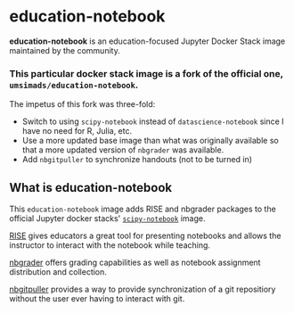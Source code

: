 # education-notebook

**education-notebook** is an education-focused Jupyter Docker Stack image
maintained by the community. 

### This particular docker stack image is a fork of the official one, `umsimads/education-notebook`.

The impetus of this fork was three-fold:

- Switch to using `scipy-notebook` instead of `datascience-notebook` since I have no need for R, Julia, etc.
- Use a more updated base image than what was originally available so that a more updated version of `nbgrader` was available.
- Add `nbgitpuller` to synchronize handouts (not to be turned in)

## What is education-notebook

This `education-notebook` image adds RISE and nbgrader packages to the official
Jupyter docker stacks' 
[`scipy-notebook`](https://jupyter-docker-stacks.readthedocs.io/en/latest/using/selecting.html#jupyter-scipy-notebook) image.

[RISE](https://rise.readthedocs.io) gives educators a great tool for presenting
notebooks and allows the instructor to interact with the notebook while teaching.

[nbgrader](https://nbgrader.readthedocs.io) offers grading capabilities as well
as notebook assignment distribution and collection.

[nbgitpuller](https://github.com/jupyterhub/nbgitpuller) provides a way to provide synchronization of a git repositiory without the user ever having to interact with git.



<!-- ## Try it on Binder

Click on the following badge to launch a notebook on the `https://mybinder.org` service.

[![Binder](https://mybinder.org/badge_logo.svg)](https://mybinder.org/v2/gh/umsi-mads/education-notebook/master)
 -->